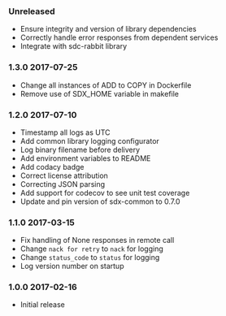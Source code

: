 ### Unreleased
 - Ensure integrity and version of library dependencies
 - Correctly handle error responses from dependent services
 - Integrate with sdc-rabbit library

### 1.3.0 2017-07-25
  - Change all instances of ADD to COPY in Dockerfile
  - Remove use of SDX_HOME variable in makefile

### 1.2.0 2017-07-10
  - Timestamp all logs as UTC
  - Add common library logging configurator
  - Log binary filename before delivery
  - Add environment variables to README
  - Add codacy badge
  - Correct license attribution
  - Correcting JSON parsing
  - Add support for codecov to see unit test coverage
  - Update and pin version of sdx-common to 0.7.0 

### 1.1.0 2017-03-15
  - Fix handling of None responses in remote call
  - Change `nack for retry` to `nack` for logging
  - Change `status_code` to `status` for logging
  - Log version number on startup

### 1.0.0 2017-02-16
  - Initial release
